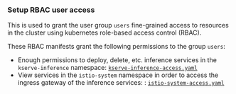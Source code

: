 ### Setup RBAC user access

This is used to grant the user group `users` fine-grained access to resources in the cluster using kubernetes role-based access control (RBAC).

These RBAC manifests grant the following permissions to the group `users`:

- Enough permissions to deploy, delete, etc. inference services in the `kserve-inference` namespace: [`kserve-inference-access.yaml`](kserve-inference-access.yaml)
- View services in the `istio-system` namespace in order to access the ingress gateway of the inference services: : [`istio-system-access.yaml`](istio-system-access.yaml)
